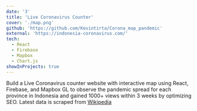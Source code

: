 ```yaml
---
date: '3'
title: 'Live Coronavirus Counter'
cover: './map.png'
github: 'https://github.com/Kevintirta/Corona_map_pandemic'
external: 'https://indonesia-coronavirus.com/'
tech:
  - React
  - Firebase
  - Mapbox
  - Chart.js
showInProjects: true
---
```


Build a Live Coronavirus counter website with interactive map using React, Firebase, and Mapbox GL to observe the pandemic spread for each province in Indonesia and gained 1000+ views within 3 weeks by optimizing SEO. Latest data is scraped from [Wikipedia](https://en.wikipedia.org/wiki/COVID-19_pandemic_in_Indonesia)

